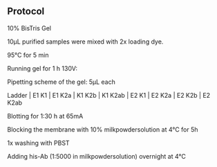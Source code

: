 ﻿---
aimtask: Westernblot of the purified proteins  
protocol: "-"
date: 2019-10-10  
participants: Eva  
---    
## Protocol  


10% BisTris Gel

  

10µL purified samples were mixed with 2x loading dye.

95°C for 5 min

  

Running gel for 1 h 130V:

  

Pipetting scheme of the gel: 5µL each

Ladder | E1 K1 | E1 K2a | K1 K2b | K1 K2ab | E2 K1 | E2 K2a | E2 K2b | E2 K2ab

  

Blotting for 1:30 h at 65mA

  

Blocking the membrane with 10% milkpowdersolution at 4°C for 5h

  

1x washing with PBST

  

Adding his-Ab (1:5000 in milkpowdersolution) overnight at 4°C
